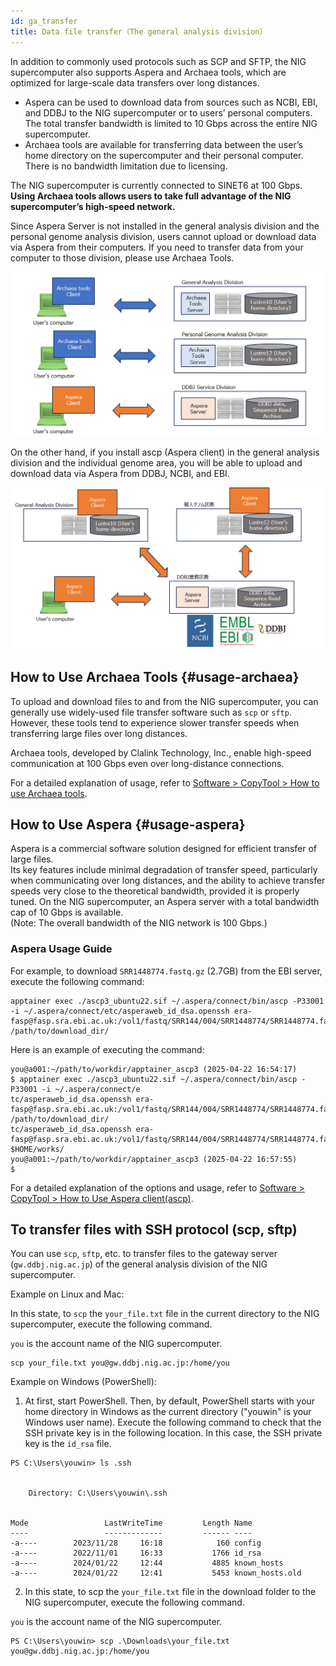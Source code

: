 ```yaml
---
id: ga_transfer
title: Data file transfer（The general analysis division）
---
```


In addition to commonly used protocols such as SCP and SFTP, the NIG supercomputer also supports Aspera and Archaea tools, which are optimized for large-scale data transfers over long distances.

- Aspera can be used to download data from sources such as NCBI, EBI, and DDBJ to the NIG supercomputer or to users’ personal computers. The total transfer bandwidth is limited to 10 Gbps across the entire NIG supercomputer.
- Archaea tools are available for transferring data between the user’s home directory on the supercomputer and their personal computer. There is no bandwidth limitation due to licensing.

The NIG supercomputer is currently connected to SINET6 at 100 Gbps.
**Using Archaea tools allows users to take full advantage of the NIG supercomputer’s high-speed network.**


Since Aspera Server is not installed in the general analysis division and the personal genome analysis division, users cannot upload or download data via Aspera from their computers. If you need to transfer data from your computer to those division, please use Archaea Tools.


![](copytool_1.png)

 On the other hand, if you install ascp (Aspera client) in the general analysis division and the individual genome area, you will be able to upload and download data via Aspera from DDBJ, NCBI, and EBI.


![](copytool_2.png)

## How to Use Archaea Tools {#usage-archaea}

To upload and download files to and from the NIG supercomputer, you can generally use widely-used file transfer software such as `scp` or `sftp`. However, these tools tend to experience slower transfer speeds when transferring large files over long distances.

Archaea tools, developed by Clalink Technology, Inc., enable high-speed communication at 100 Gbps even over long-distance connections.

For a detailed explanation of usage, refer to [Software > CopyTool > How to use Archaea tools](/guides/software/CopyTool/Archaea_tools/).



## How to Use Aspera {#usage-aspera}

Aspera is a commercial software solution designed for efficient transfer of large files.  
Its key features include minimal degradation of transfer speed, particularly when communicating over long distances, and the ability to achieve transfer speeds very close to the theoretical bandwidth, provided it is properly tuned. On the NIG supercomputer, an Aspera server with a total bandwidth cap of 10 Gbps is available.  
(Note: The overall bandwidth of the NIG network is 100 Gbps.)


### Aspera Usage Guide

For example, to download `SRR1448774.fastq.gz` (2.7GB) from the EBI server, execute the following command:

```
apptainer exec ./ascp3_ubuntu22.sif ~/.aspera/connect/bin/ascp -P33001 -i ~/.aspera/connect/etc/asperaweb_id_dsa.openssh era-fasp@fasp.sra.ebi.ac.uk:/vol1/fastq/SRR144/004/SRR1448774/SRR1448774.fastq.gz /path/to/download_dir/
```

Here is an example of executing the command:

```
you@a001:~/path/to/workdir/apptainer_ascp3 (2025-04-22 16:54:17)
$ apptainer exec ./ascp3_ubuntu22.sif ~/.aspera/connect/bin/ascp -P33001 -i ~/.aspera/connect/e
tc/asperaweb_id_dsa.openssh era-fasp@fasp.sra.ebi.ac.uk:/vol1/fastq/SRR144/004/SRR1448774/SRR1448774.fastq.gz /path/to/download_dir/
tc/asperaweb_id_dsa.openssh era-fasp@fasp.sra.ebi.ac.uk:/vol1/fastq/SRR144/004/SRR1448774/SRR1448774.fastq.gz $HOME/works/
you@a001:~/path/to/workdir/apptainer_ascp3 (2025-04-22 16:57:55)
$
```

For a detailed explanation of the options and usage, refer to [Software > CopyTool > How to Use Aspera client(ascp)](/guides/software/CopyTool/aspera_client/).


## To transfer files with SSH protocol (scp, sftp)

You can use `scp`, `sftp`, etc. to transfer files to the gateway server (`gw.ddbj.nig.ac.jp`) of the general analysis division of the NIG supercomputer.

Example on Linux and Mac:

In this state, to `scp` the `your_file.txt` file in the current directory to the NIG supercomputer, execute the following command. 

`you` is the account name of the NIG supercomputer.


```
scp your_file.txt you@gw.ddbj.nig.ac.jp:/home/you
```

Example on Windows (PowerShell): 

1. At first, start PowerShell. Then, by default, PowerShell starts with your home directory in Windows as the current directory ("youwin" is your Windows user name). Execute the following command to check that the SSH private key is in the following location. In this case, the SSH private key is the `id_rsa` file.

```
PS C:\Users\youwin> ls .ssh


    Directory: C:\Users\youwin\.ssh


Mode                 LastWriteTime         Length Name
----                 -------------         ------ ----
-a----        2023/11/28     16:18            160 config
-a----        2022/11/01     16:33           1766 id_rsa
-a----        2024/01/22     12:44           4885 known_hosts
-a----        2024/01/22     12:41           5453 known_hosts.old
```

2. In this state, to scp the `your_file.txt` file in the download folder to the NIG supercomputer, execute the following command. 

`you` is the account name of the NIG supercomputer.

```
PS C:\Users\youwin> scp .\Downloads\your_file.txt
you@gw.ddbj.nig.ac.jp:/home/you
```
